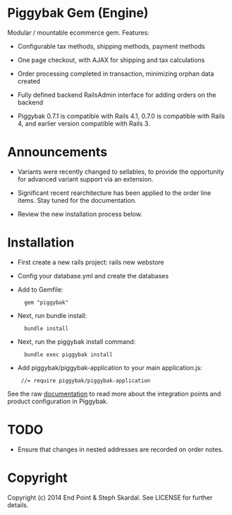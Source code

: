 Piggybak Gem (Engine)
========

Modular / mountable ecommerce gem. Features:

* Configurable tax methods, shipping methods, payment methods

* One page checkout, with AJAX for shipping and tax calculations

* Order processing completed in transaction, minimizing orphan data created 

* Fully defined backend RailsAdmin interface for adding orders on the backend

* Piggybak 0.7.1 is compatible with Rails 4.1, 0.7.0 is compatible with Rails 4, and earlier version compatible with Rails 3.


Announcements
========

* Variants were recently changed to sellables, to provide the opportunity for advanced variant support via an extension.

* Significant recent rearchitecture has been applied to the order line items. Stay tuned for the documentation.

* Review the new installation process below.
 

Installation
========

* First create a new rails project:
        rails new webstore

* Config your database.yml and create the databases
		
* Add to Gemfile:
    
        gem "piggybak"
 
* Next, run bundle install:

        bundle install

* Next, run the piggybak install command:

        bundle exec piggybak install

* Add piggybak/piggybak-application to your main application.js:

       //= require piggybak/piggybak-application

See the raw [documentation](https://github.com/piggybak/demo/blob/master/public/documentation.html) to read more about the integration points and product configuration in Piggybak.

TODO
========

* Ensure that changes in nested addresses are recorded on order notes.

Copyright
========

Copyright (c) 2014 End Point & Steph Skardal. See LICENSE for further details.
